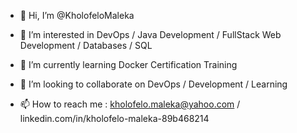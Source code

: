 - 👋 Hi, I’m @KholofeloMaleka

- 👀 I’m interested in DevOps / Java Development / FullStack Web Development / Databases / SQL
- 🌱 I’m currently learning Docker Certification Training
- 💞️ I’m looking to collaborate on DevOps / Development / Learning
- 📫 How to reach me : kholofelo.maleka@yahoo.com / linkedin.com/in/kholofelo-maleka-89b468214
